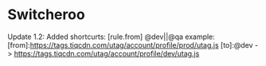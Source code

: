 Switcheroo
==========

Update 1.2:
Added shortcurts: [rule.from] @dev||@qa 
    example: 
    [from]:https://tags.tiqcdn.com/utag/account/profile/prod/utag.js [to]:@dev -> https://tags.tiqcdn.com/utag/account/profile/dev/utag.js
    
